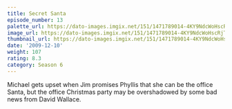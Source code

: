```yaml
---
title: Secret Santa
episode_number: 13
palette_url: https://dato-images.imgix.net/151/1471789014-4KY9NdcWoHscRjTwg2lcAvZI9Ol.jpg?ixlib=rb-1.1.0&ch=DPR%2CWidth&auto=enhance&palette=json
image_url: https://dato-images.imgix.net/151/1471789014-4KY9NdcWoHscRjTwg2lcAvZI9Ol.jpg?ixlib=rb-1.1.0&ch=DPR%2CWidth&auto=compress%2Cformat&w=500
thumbnail_url: https://dato-images.imgix.net/151/1471789014-4KY9NdcWoHscRjTwg2lcAvZI9Ol.jpg?ixlib=rb-1.1.0&ch=DPR%2CWidth&auto=enhance&w=500&h=280&fit=crop&fm=jpg
date: '2009-12-10'
weight: 107
rating: 8.3
category: Season 6
---
```


Michael gets upset when Jim promises Phyllis that she can be the office Santa, but the office Christmas party may be overshadowed by some bad news from David Wallace.